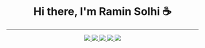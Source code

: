 
  <h1 align="center">Hi there, I'm Ramin Solhi <span style='font:16px;'>☕</span></h1>
<hr>
<p align="center"> 
 <a href="https://github.com/coderamins" alt="ramin solhi's github">
   <img src="https://img.shields.io/static/v1?style=for-the-badge&message=GitHub&color=181717&logo=GitHub&logoColor=FFFFFF&label=" />
 </a>
 <a href="https://www.linkedin.com/in/ramin-solhi-96bb68140" alt="ramin solhi's linedin">
   <img src="https://img.shields.io/static/v1?style=for-the-badge&message=LinkedIn&color=0A66C2&logo=LinkedIn&logoColor=FFFFFF&label=" />
 </a>
  <a href="https://twitter.com/raminsolhi" alt="ramin solhi's twitter">
   <img src="https://img.shields.io/static/v1?style=for-the-badge&message=Twitter&color=1DA1F2&logo=Twitter&logoColor=FFFFFF&label=" />
 </a>
  <a href="https://raminsolhi.com" alt="ramin solhi's blog">
   <img src="https://img.shields.io/static/v1?style=for-the-badge&message=Blog&color=967bb6&logo=Microsoft+Edge&logoColor=FFFFFF&label=" />
 </a>
 <a>
   <img src="https://komarev.com/ghpvc/?username=raminsolhi&color=ff69b4&style=for-the-badge" />
 </a>
</p>
<p> 
